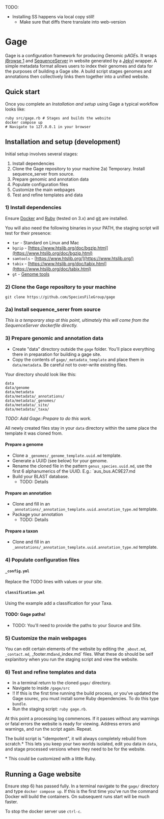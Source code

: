 
TODO:
* Installing SS happens via local copy still! 
  * Make sure that diffs there translate into web-version

# Gage 

Gage is a configuration framework for producing *G*enomic p*AGE*s. It wraps [jBrowse 1](https://jbrowse.org/jbrowse1.html) and [SequenceServer](https://sequenceserver.com/) in website generated by a [Jekyl](https://jekyllrb.com/) wrapper. 
A simple metadata format allows users to index their genomes and data for the purposes of building a Gage site. A build script stages genomes and annotations then collectively links them together into a unified website.

## Quick start 

Once you complete an _Installation and setup_  using Gage a typical workflow looks like:

```
ruby src/gage.rb # Stages and builds the website
docker compose up
# Navigate to 127.0.0.1 in your browser
```

## Installation and setup (development)

Initial setup involves several stages:
1) Install dependencies
2) Clone the Gage repository to your machine
2a) Temporary.  Install sequence_server from source.
3) Prepare genomic and annotation data
4) Populate configuration files
5) Customize the main webpages
6) Test and refine templates and data

### 1) Install dependencies 

Ensure [Docker](https://www.docker.com/get-started/) and [Ruby](https://www.ruby-lang.org/en/documentation/installation/) (tested on 3.x) and [git]() are installed.

You will also need the following binaries in your PATH, the staging script will test for their presence:
* `tar` - Standard on Linux and Mac
* `bgzip` -  [https://www.htslib.org/doc/bgzip.html](https://www.htslib.org/doc/bgzip.html)
* `samtools` - [https://www.htslib.org/](https://www.htslib.org/)
* `tabix` - [https://www.htslib.org/doc/tabix.html](https://www.htslib.org/doc/tabix.html)
* `gt` - [Genome tools](http://genometools.org/pub/) 

### 2) Clone the Gage repository to your machine

`git clone https://github.com/SpeciesFileGroup/gage`

### 2a) Install sequence_serer from source

_This is a temporary step at this point, ultimately this will come from the SequenceServer dockerfile directly._

### 3) Prepare genomic and annotation data 

* Create "data" directory outside the `gage` folder. You'll place everything there in preparation for building a gage site. 
* Copy the contents of `gage/_metadata_template` and place them in `data/metadata`. Be careful not to over-write existing files.

Your directory should look like this:

```
data
data/genome
data/metadata
data/metadata/_annotations/
data/metadata/_genomes/
data/metadata/_site/
data/metadata/_taxa/
```

_TODO: Add Gage::Prepare to do this work._

All newly created files stay in your `data` directory within the same place the template it was cloned from.

#### Prepare a genome

* Clone a `_genomes/_genome_template.uuid.md` template. 
* Generate a UUID (see below) for your genome.
* Rename the cloned file in the pattern `genus_species.uuid.md`, use the first 6 alphanumerics of the UUID.  E.g.: `aus_bus.AC9E27.md
* Build your BLAST database. 
  * TODO: Details

#### Prepare an annotation

* Clone and fill in an `_annotations/_annotation_template.uuid.annotation_type.md` template.
* Package your annotation
  * TODO: Details

#### Prepare a taxon
* Clone and fill in an `_annotations/_annotation_template.uuid.annotation_type.md` template.

### 4) Populate configuration files 

#### `_config.yml`

Replace the TODO lines with values or your site.

#### `classification.yml`

Using the example add a classification for your Taxa.

#### TODO: Gage paths!
* TODO: You'll need to provide the paths to your Source and Site.

### 5) Customize the main webpages

You can edit certain elements of the website by editing the `_about.md`, `_contact.md`, _footer.md` and `_index.md` files.  What these do should be self explanitory when you run the staging script and view the website.

### 6) Test and refine templates and data

* In a terminal return to the cloned `gage/` directory.  
* Navigate to inside `/gage/src`     
* !! If this is the first time running the build process, or you've updated the Gage sourec, you must install some Ruby dependencies. To do this type `bundle`.
* Run the staging script: `ruby gage.rb`.

At this point a processing log commences. If it passes without any warnings or fatal errors the website is ready for viewing. Address errors and warnings, and run the script again. Repeat.

The build script is "idempotent", it will always completely rebuild from scratch.*  This lets you keep your two worlds isolated, edit you data in `data`, and stage processed versions where they need to be for the website.

\* This could be customized with a little Ruby. 

## Running a Gage website

Ensure step 6) has passed fully. In a terminal navigate to the `gage/` directory and type `docker compose up`. If this is the first time you've run the command Docker will build the containers. On subsequent runs start will be much faster.  

To stop the docker server use `ctrl-c`.



